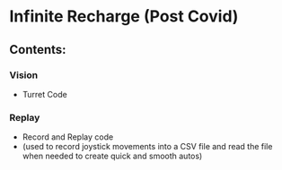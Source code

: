 # Infinite Recharge (Post Covid)

## Contents: 
### Vision
* Turret Code

### Replay
* Record and Replay code
* (used to record joystick movements into a CSV file and read the file when needed to create quick and smooth autos)